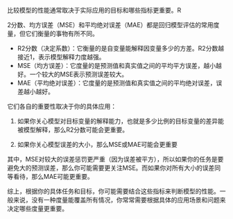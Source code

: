比较模型的性能通常取决于实际应用的目标和哪些指标更重要。R

2分数、均方误差（MSE）和平均绝对误差（MAE）都是回归模型评估的常用度量，但它们衡量的事物有所不同。

- R2分数（决定系数）：它衡量的是自变量能解释因变量多少的方差。R2分数越接近1，表示模型解释力度越强。 
- MSE（均方误差）：它度量的是预测值和真实值之间的平均平方误差，越小越好。一个较大的MSE表示预测误差较大。
- MAE（平均绝对误差）：它度量的是预测值和真实值之间的平均绝对误差，误差越小越好。 

它们各自的重要性取决于你的具体应用：

1. 如果你关心模型对目标变量的解释能力，也就是多少比例的目标变量的差异能被模型解释，那么R2分数可能会更重要。 

2. 如果你关心模型误差的大小，那么MSE或MAE可能会更重要

其中，MSE对较大的误差惩罚更严重（因为误差被平方），所以如果你的任务是要避免大的预测误差，那么你可能需要更关注MSE。而如果你对所有大小的误差同等看待，那么MAE可能更重要。 

综上，根据你的具体任务和目标，你可能需要结合这些指标来判断模型的性能。一般来说，没有一种度量能覆盖所有情况，你常常需要根据具体的应用场景和问题来决定哪些度量更重要。

